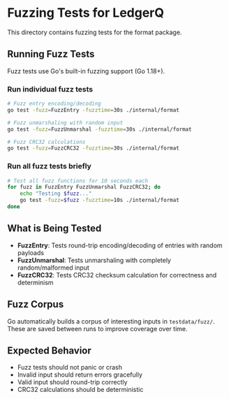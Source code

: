 # Fuzzing Tests for LedgerQ

This directory contains fuzzing tests for the format package.

## Running Fuzz Tests

Fuzz tests use Go's built-in fuzzing support (Go 1.18+).

### Run individual fuzz tests

```bash
# Fuzz entry encoding/decoding
go test -fuzz=FuzzEntry -fuzztime=30s ./internal/format

# Fuzz unmarshaling with random input
go test -fuzz=FuzzUnmarshal -fuzztime=30s ./internal/format

# Fuzz CRC32 calculations
go test -fuzz=FuzzCRC32 -fuzztime=30s ./internal/format
```

### Run all fuzz tests briefly

```bash
# Test all fuzz functions for 10 seconds each
for fuzz in FuzzEntry FuzzUnmarshal FuzzCRC32; do
    echo "Testing $fuzz..."
    go test -fuzz=$fuzz -fuzztime=10s ./internal/format
done
```

## What is Being Tested

- **FuzzEntry**: Tests round-trip encoding/decoding of entries with random payloads
- **FuzzUnmarshal**: Tests unmarshaling with completely random/malformed input
- **FuzzCRC32**: Tests CRC32 checksum calculation for correctness and determinism

## Fuzz Corpus

Go automatically builds a corpus of interesting inputs in `testdata/fuzz/`.
These are saved between runs to improve coverage over time.

## Expected Behavior

- Fuzz tests should not panic or crash
- Invalid input should return errors gracefully
- Valid input should round-trip correctly
- CRC32 calculations should be deterministic
